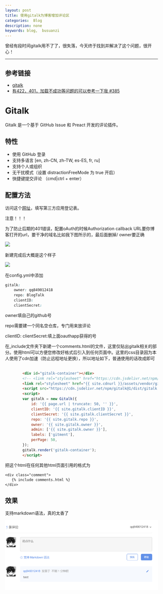 ```yaml
---
layout: post
title: 使用gitalk为博客增加评论区
categories:  Blog
description: none
keywords: blog,  busuanzi
---
```


曾经有段时间gitalk用不了了，很失落，今天终于找到并解决了这个问题，很开心！

------

## 参考链接

- [gitalk](https://github.com/gitalk/gitalk)
- [有422，401，加载不成功等问题的可以参考一下我 #385](https://github.com/gitalk/gitalk/issues/385)

# Gitalk

Gitalk 是一个基于 GitHub Issue 和 Preact 开发的评论插件。

## 特性

- 使用 GitHub 登录
- 支持多语言 [en, zh-CN, zh-TW, es-ES, fr, ru]
- 支持个人或组织
- 无干扰模式（设置 distractionFreeMode 为 true 开启）
- 快捷键提交评论 （cmd|ctrl + enter）

## 配置方法

访问这个[网址](https://github.com/settings/applications/new)，填写第三方应用登记表。

注意！！！

为了防止后期的401错误，配置oAuth的时候Authorization callback URL要你博客打开的url，要干净的域名比如我下图所示的，最后面删掉/
owner要正确

![](https://keenster-1300019754.cos.ap-shanghai-fsi.myqcloud.com/20200702125130.png)

新建完成后大概是这个样子

![](https://keenster-1300019754.cos.ap-shanghai-fsi.myqcloud.com/20200702125050.png)

在config.yml中添加

```css
gitalk:
    owner: qq849012418
    repo: BlogTalk 
    clientID: 
    clientSecret: 

```

owner填自己的github号

repo需要建一个同名空仓库，专门用来放评论

clientID: clientSecret:填上面oauthapp获得的号

在_include文件夹下新建一个comments.html的文件，这里仅贴出gitalk相关的部分。使用html可以方便您修改好格式后引入到任何页面中。这里的css目录因为本人使用了cdn加速（防止远程地址更换），所以地址如下，普通使用的话改成<link rel="stylesheet" href="https://cdn.jsdelivr.net/npm/gitalk@1/dist/gitalk.css">即可

```html

        <div id="gitalk-container"></div>
        <!-- <link rel="stylesheet" href="https://cdn.jsdelivr.net/npm/gitalk@1/dist/gitalk.css"> -->
        <link rel="stylesheet" href="{{ site.cdnurl }}/assets/vendor/gitalk/gitalk.css">
        <script src="https://cdn.jsdelivr.net/npm/gitalk@1/dist/gitalk.min.js"></script>
        <script>
        var gitalk = new Gitalk({
            id: '{{ page.url | truncate: 50, '' }}',
            clientID: '{{ site.gitalk.clientID }}',
            clientSecret: '{{ site.gitalk.clientSecret }}',
            repo: '{{ site.gitalk.repo }}',
            owner: '{{ site.gitalk.owner }}',
            admin: ['{{ site.gitalk.owner }}'],
            labels: ['gitment'],
            perPage: 50,
        });
        gitalk.render('gitalk-container');
        </script>

```

把这个html在任何其他html页面引用的格式为

```shell
<div class="comment">
   {% include comments.html %}
</div>
```

## 效果

支持markdown语法，真的太香了

![image-20200702125414399](2020-07-02-Add_comment_engine_to_my_Blog.assets/image-20200702125414399.png)